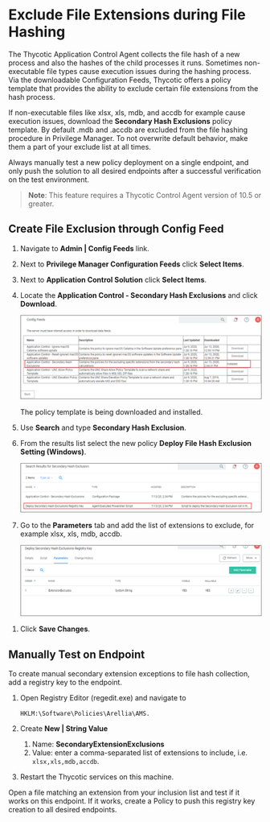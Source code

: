 [title]: # (File Hash Exclusions)
[tags]: # (secondary file filters)
[priority]: # (8001)
# Exclude File Extensions during File Hashing

The Thycotic Application Control Agent collects the file hash of a new process and also the hashes of the child processes it runs. Sometimes non-executable file types cause execution issues during the hashing process. Via the downloadable Configuration Feeds, Thycotic offers a policy template that provides the ability to exclude certain file extensions from the hash process.

If non-executable files like xlsx, xls, mdb, and accdb for example cause execution issues, download the __Secondary  Hash Exclusions__ policy template. By default .mdb and .accdb are excluded from the file hashing procedure in Privilege Manager. To not overwrite default behavior, make them a part of your exclude list at all times.

Always manually test a new policy deployment on a single endpoint, and only push the solution to all desired endpoints after a successful verification on the test environment.

>**Note**:
>This feature requires a Thycotic Control Agent version of 10.5 or greater.

## Create File Exclusion through Config Feed

1. Navigate to __Admin | Config Feeds__ link.
1. Next to __Privilege Manager Configuration Feeds__ click __Select Items__.
1. Next to __Application Control Solution__ click __Select Items__.
1. Locate the __Application Control - Secondary Hash Exclusions__ and click __Download__.

   ![config feed template](images/app-ctrl/cf-app-ctrl-sec-hash-exclusion.png "Download and automatically install the Secondary Hash Exclusions policy template")

   The policy template is being downloaded and installed.
1. Use __Search__ and type __Secondary Hash Exclusion__.
1. From the results list select the new policy __Deploy File Hash Exclusion Setting (Windows)__.

   ![select](images/app-ctrl/hash-exclude-policy.png "Select the Deploy File Hash Exclusion Setting policy")
1. Go to the __Parameters__ tab and add the list of extensions to exclude, for example xlsx, xls, mdb, accdb.

   ![parameters](images/app-ctrl/hash-exclude-policy-para.png "Specify the parameters for the policy")
<!-- 1. Go to __Triggers__ and verify the set schedule works for your environment and edit if changes are required.

   ![Edit the default triggers to your specific environment needs](images/app-ctrl/hash-exclude-policy-triggers.png)
1. Go to the __Targets__ tab and specify the targets for the deployment of that list.

   ![Edit the default targets to your specific environment needs](images/app-ctrl/hash-exclude-policy-targets.png)
1. On the Conditions tab, you may specify any conditions specific to your environment. -->
1. Click __Save Changes__.

## Manually Test on Endpoint

To create manual secondary extension exceptions to file hash collection, add a registry key to the endpoint.

1. Open Registry Editor (regedit.exe) and navigate to

   ```
   HKLM:\Software\Policies\Arellia\AMS.
   ```
1. Create __New | String Value__

   1. Name: __SecondaryExtensionExclusions__
   1. Value: enter a comma-separated list of extensions to include, i.e. `xlsx,xls,mdb,accdb`.
1. Restart the Thycotic services on this machine.

Open a file matching an extension from your inclusion list and test if it works on this endpoint. If it works, create a Policy to push this registry key creation to all desired endpoints.
